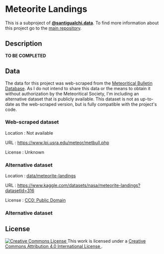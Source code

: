 # Meteorite Landings

This is a subproject of
**[@santigualchi.data](https://www.instagram.com/santigualchi.data/)**. To find
more information about this project go to the
[main repository](https://github.com/santiagogualchi/sgd-000-index).

## Description

**TO BE COMPLETED**

## Data

The data for this project was web-scraped from the
[Meteoritical Bulletin Database](https://www.lpi.usra.edu/meteor/). As I do not
intend to share this data or the means to obtain it without authorization by
the Meteoritical Society, I'm including an alternative dataset that is publicly
available. This dataset is not as up-to-date as the web-scraped version, but is
fully compatible with the project's code.

### Web-scraped dataset

Location
: Not available

URL
: <https://www.lpi.usra.edu/meteor/metbull.php>

License
: Unknown

### Alternative dataset

Location
: [data/meteorite-landings](data/meteorite-landings)

URL
: <https://www.kaggle.com/datasets/nasa/meteorite-landings?datasetId=316>

License
: [CC0: Public Domain](https://creativecommons.org/publicdomain/zero/1.0/)

### Alternative dataset

## License

<a rel="license" href="http://creativecommons.org/licenses/by/4.0/">
  <img alt="Creative Commons License" style="border-width:0" src="https://i.creativecommons.org/l/by/4.0/80x15.png" />
</a>
This work is licensed under a
<a rel="license" href="http://creativecommons.org/licenses/by/4.0/">
  Creative Commons Attribution 4.0 International License
</a>.